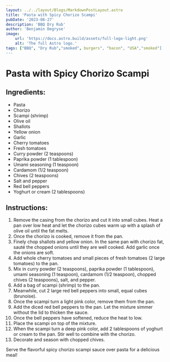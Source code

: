 ```yaml
---
layout: ../../layout/Blogs/MarkdownPostLayout.astro
title: 'Pasta with Spicy Chorizo Scampi'
pubDate: '2023-08-27'
description: 'BBQ Dry Rub'
author: 'Benjamin Degryse'
image:
    url: 'https://docs.astro.build/assets/full-logo-light.png'
    alt: 'The full Astro logo.'
tags: ["BBQ", "Dry Rub","smoked", burgers", "bacon", "USA","smoked"]
---
```



# Pasta with Spicy Chorizo Scampi

## Ingredients:
- Pasta
- Chorizo
- Scampi (shrimp)
- Olive oil
- Shallots
- Yellow onion
- Garlic
- Cherry tomatoes
- Fresh tomatoes
- Curry powder (2 teaspoons)
- Paprika powder (1 tablespoon)
- Umami seasoning (1 teaspoon)
- Cardamom (1/2 teaspoon)
- Chives (2 teaspoons)
- Salt and pepper
- Red bell peppers
- Yoghurt or cream (2 tablespoons)

## Instructions:
1. Remove the casing from the chorizo and cut it into small cubes. Heat a pan over low heat and let the chorizo cubes warm up with a splash of olive oil until the fat melts.
2. Once the chorizo is cooked, remove it from the pan.
3. Finely chop shallots and yellow onion. In the same pan with chorizo fat, sauté the chopped onions until they are well cooked. Add garlic once the onions are soft.
4. Add whole cherry tomatoes and small pieces of fresh tomatoes (2 large tomatoes) to the pan.
5. Mix in curry powder (2 teaspoons), paprika powder (1 tablespoon), umami seasoning (1 teaspoon), cardamom (1/2 teaspoon), chopped chives (2 teaspoons), salt, and pepper.
6. Add a bag of scampi (shrimp) to the pan.
7. Meanwhile, cut 2 large red bell peppers into small, equal cubes (brunoise).
8. Once the scampi turn a light pink color, remove them from the pan.
9. Add the diced red bell peppers to the pan. Let the mixture simmer without the lid to thicken the sauce.
10. Once the bell peppers have softened, reduce the heat to low.
11. Place the scampi on top of the mixture.
12. When the scampi turn a deep pink color, add 2 tablespoons of yoghurt or cream to the pan. Stir well to combine with the chorizo.
13. Decorate and season with chopped chives.

Serve the flavorful spicy chorizo scampi sauce over pasta for a delicious meal!
